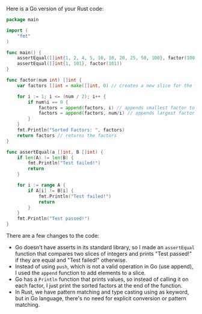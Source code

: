 Here is a Go version of your Rust code:

```Go
package main

import (
	"fmt"
)

func main() {
	assertEqual([]int{1, 2, 4, 5, 10, 10, 20, 25, 50, 100}, factor(100)) // asserts that two expressions are equal to each other
	assertEqual([]int{1, 101}, factor(101))
}

func factor(num int) []int {
	var factors []int = make([]int, 0) // creates a new slice for the factors of the number

	for i := 1; i <= (num / 2); i++ { 
		if num%i == 0 {
			factors = append(factors, i) // appends smallest factor to factors
			factors = append(factors, num/i) // appends largest factor to factors
		}
	}
	fmt.Println("Sorted Factors: ", factors)
	return factors // returns the factors
}

func assertEqual(a []int, B []int) {
	if len(A) != len(B) {
		fmt.Println("Test failed!")
		return
	}

	for i := range A {
		if A[i] != B[i] {
			fmt.Println("Test failed!")
			return
		}
	}
	fmt.Println("Test passed!")
}
```

There are a few changes to the code: 
- Go doesn't have asserts in its standard library, so I made an `assertEqual` function that compares two slices of integers and prints "Test passed!" if they are equal and "Test failed!" otherwise.
- Instead of using `push`, which is not a valid operation in Go (use append), I used the `append` function to add elements to a slice.
- Go has a `Println` function that prints values, so instead of calling it on each factor, I just print the sorted factors at the end of the function. 
- In Rust, we have pattern matching and type casting using as keyword, but in Go language, there's no need for explicit conversion or pattern matching.
